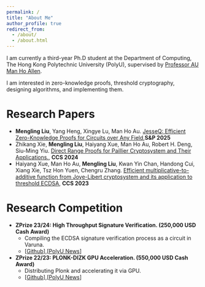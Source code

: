 ```yaml
---
permalink: /
title: "About Me"
author_profile: true
redirect_from: 
  - /about/
  - /about.html
---
```

I am currently a third-year Ph.D student at the Department of Computing, The Hong Kong Polytechnic University (PolyU), supervised by [Professor AU Man Ho Allen](https://web.comp.polyu.edu.hk/mhaau/). 

I am interested in zero-knowledge proofs, threshold cryptography, designing algorithms, and implementing them.

<!-- 
Education
======

Work Experiences
====== -->

<!-- Research Papers 
======
- <strong>JesseQ: Efficient Zero-Knowledge Proofs for Circuits over Any Field.</strong> [[PDF]()]
  - <strong>Mengling Liu</strong>, Yang Heng, Xingye Lu, Man Ho Au
  - IEEE Symposium on Security and Privacy (S&P), 2025
- <strong>Direct Range Proofs for Paillier Cryptosystem and Their Applications.</strong> [[PDF](https://eprint.iacr.org/2024/1355.pdf)]
  - Zhikang Xie, <strong>Mengling Liu</strong>, Haiyang Xue, Man Ho Au, Robert H. Deng, Siu-Ming Yiu
  - ACM Conference on Computer and Communications Security (CCS), 2024.
- <strong>Efficient multiplicative-to-additive function from Joye-Libert cryptosystem and its application to threshold ECDSA.</strong> [[PDF](https://eprint.iacr.org/2023/1312.pdf)]
  - Haiyang Xue, Man Ho Au, <strong>Mengling Liu</strong>, Kwan Yin Chan, Handong Cui, Xiang Xie, Tsz Hon Yuen, Chengru Zhang
  - ACM Conference on Computer and Communications Security (CCS), 2023. -->

Research Papers 
======
-  <strong>Mengling Liu</strong>, Yang Heng, Xingye Lu, Man Ho Au. [JesseQ: Efficient Zero-Knowledge Proofs for Circuits over Any Field](),<strong>S&P 2025</strong>
- Zhikang Xie, <strong>Mengling Liu</strong>, Haiyang Xue, Man Ho Au, Robert H. Deng, Siu-Ming Yiu. [Direct Range Proofs for Paillier Cryptosystem and Their Applications.](https://eprint.iacr.org/2024/1355.pdf), <strong>CCS 2024</strong>
- Haiyang Xue, Man Ho Au, <strong>Mengling Liu</strong>, Kwan Yin Chan, Handong Cui, Xiang Xie, Tsz Hon Yuen, Chengru Zhang. [Efficient multiplicative-to-additive function from Joye-Libert cryptosystem and its application to threshold ECDSA](https://eprint.iacr.org/2023/1312.pdf), <strong>CCS 2023</strong>

Research Competition
======
- <strong>ZPrize 23/24: High Throughput Signature Verification. (250,000 USD Cash Award)</strong> 
  - Compiling the ECDSA signature verification process as a circuit in Varuna.
  - [[Github](https://github.com/MengLing-L/zprize-ecdsa-varuna)],[[PolyU News](https://www.polyu.edu.hk/comp/news-and-events/news/2024/0524_zprize-allen-au-2024/?sc_lang=en)]
- <strong>ZPrize 22/23: PLONK-DIZK GPU Acceleration. (550,000 USD Cash Award)</strong> 
  - Distributing Plonk and accelerating it via GPU.
  - [[Github](https://github.com/z-prize/2022-entries/tree/main/open-division/prize3-plonk-dizk/winderica)],[[PolyU News](https://www.polyu.edu.hk/media/media-releases/2023/0517_polyu-scholars-win-zprize-for-ground-breaking-web3-technology/)]
